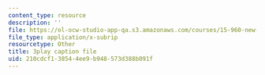 ```yaml
---
content_type: resource
description: ''
file: https://ol-ocw-studio-app-qa.s3.amazonaws.com/courses/15-960-new-executive-thinking-social-impact-technology-projects-fall-2017-spring-2018/210cdcf138544ee9b948573d388b091f_HaySEpWEsdU.srt
file_type: application/x-subrip
resourcetype: Other
title: 3play caption file
uid: 210cdcf1-3854-4ee9-b948-573d388b091f
---
```

